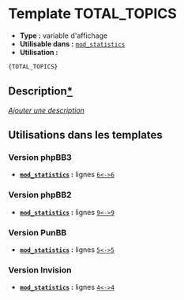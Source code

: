 # Template TOTAL_TOPICS
* __Type :__ variable d'affichage
* __Utilisable dans :__ [`mod_statistics`](../tpl/mod_statistics.md#readme)
* __Utilisation :__

```html
{TOTAL_TOPICS}
```

## Description[*](https://fa-tvars.appspot.com/var/TOTAL_TOPICS)
[*Ajouter une description*](https://fa-tvars.appspot.com/var/TOTAL_TOPICS)

## Utilisations dans les templates

### Version phpBB3
* __[`mod_statistics`](../tpl/mod_statistics.md#readme) :__ lignes [`6`](../src/prosilver/mod_statistics.tpl#L6)[`<->`](../src/prosilver/mod_statistics.tpl#L6-L6)[`6`](../src/prosilver/mod_statistics.tpl#L6)

### Version phpBB2
* __[`mod_statistics`](../tpl/mod_statistics.md#readme) :__ lignes [`9`](../src/subsilver/mod_statistics.tpl#L9)[`<->`](../src/subsilver/mod_statistics.tpl#L9-L9)[`9`](../src/subsilver/mod_statistics.tpl#L9)

### Version PunBB
* __[`mod_statistics`](../tpl/mod_statistics.md#readme) :__ lignes [`5`](../src/punbb/mod_statistics.tpl#L5)[`<->`](../src/punbb/mod_statistics.tpl#L5-L5)[`5`](../src/punbb/mod_statistics.tpl#L5)

### Version Invision
* __[`mod_statistics`](../tpl/mod_statistics.md#readme) :__ lignes [`4`](../src/invision/mod_statistics.tpl#L4)[`<->`](../src/invision/mod_statistics.tpl#L4-L4)[`4`](../src/invision/mod_statistics.tpl#L4)

